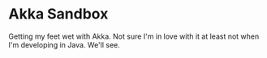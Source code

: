 # Akka Sandbox
Getting my feet wet with Akka.  Not sure I'm in love with it at least not when I'm developing in Java.  We'll see.